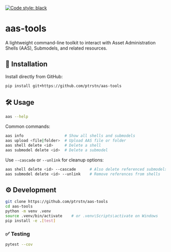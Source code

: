 [![Code style: black](https://img.shields.io/badge/code%20style-black-000000.svg)](https://github.com/psf/black)

# aas-tools

A lightweight command-line toolkit to interact with Asset Administration Shells (AAS), Submodels, and related resources.

## 🚀 Installation

Install directly from GitHub:

```bash
pip install git+https://github.com/ptrstn/aas-tools
```

## 🛠️ Usage

```bash
aas --help
```

Common commands:

```bash
aas info                  # Show all shells and submodels
aas upload <file|folder>  # Upload AAS file or folder
aas shell delete <id>     # Delete a shell
aas submodel delete <id>  # Delete a submodel
```

Use `--cascade` or `--unlink` for cleanup options:

```bash
aas shell delete <id> --cascade      # Also delete referenced submodels
aas submodel delete <id> --unlink    # Remove references from shells
```

## ⚙️ Development

```bash
git clone https://github.com/ptrstn/aas-tools
cd aas-tools
python -m venv .venv
source .venv/bin/activate    # or .venv\Scripts\activate on Windows
pip install -e .[test]
```

### ✅ Testing

```bash
pytest --cov
```
